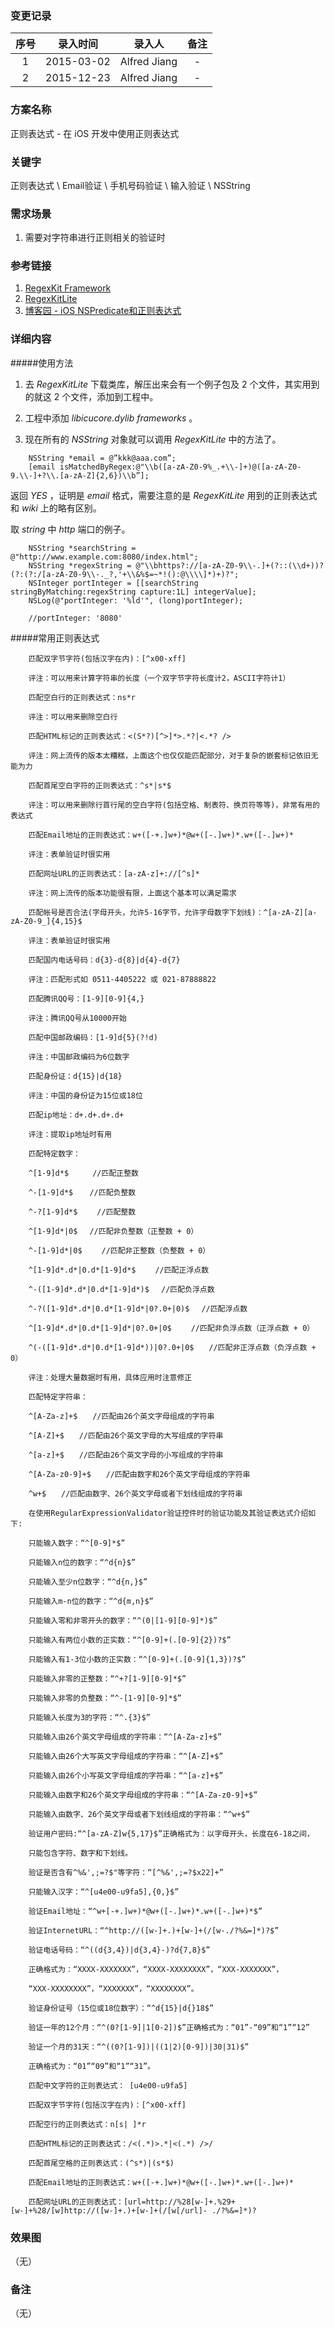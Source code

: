 ### 变更记录

| 序号 | 录入时间 | 录入人 | 备注 |
|:--------:|:--------:|:--------:|:--------:|
| 1 | 2015-03-02 | Alfred Jiang | - |
| 2 | 2015-12-23 | Alfred Jiang | - |

### 方案名称

正则表达式 - 在 iOS 开发中使用正则表达式

### 关键字

正则表达式 \ Email验证 \ 手机号码验证 \ 输入验证 \ NSString

### 需求场景

1. 需要对字符串进行正则相关的验证时

### 参考链接

1. [RegexKit Framework](http://regexkit.sourceforge.net/)
2. [RegexKitLite](http://regexkit.sourceforge.net/RegexKitLite/index.html#NSString_RegexKitLiteAdditions__Xcode3IntegratedDocumentation)
3. [博客园 - iOS NSPredicate和正则表达式](http://www.cnblogs.com/wfwenchao/p/4307992.html)

### 详细内容

#####使用方法

1. 去 *RegexKitLite* 下载类库，解压出来会有一个例子包及 2 个文件，其实用到的就这 2 个文件，添加到工程中。

2. 工程中添加 *libicucore.dylib frameworks* 。

3. 现在所有的 *NSString* 对象就可以调用 *RegexKitLite* 中的方法了。
```
    NSString *email = @”kkk@aaa.com”;
    [email isMatchedByRegex:@"\\b([a-zA-Z0-9%_.+\\-]+)@([a-zA-Z0-9.\\-]+?\\.[a-zA-Z]{2,6})\\b”];
```

返回 *YES* ，证明是 *email* 格式，需要注意的是 *RegexKitLite* 用到的正则表达式和 *wiki* 上的略有区别。

取 *string* 中 *http* 端口的例子。
```
    NSString *searchString = @"http://www.example.com:8080/index.html";
    NSString *regexString = @"\\bhttps?://[a-zA-Z0-9\\-.]+(?::(\\d+))?(?:(?:/[a-zA-Z0-9\\-._?,'+\\&%$=~*!():@\\\\]*)+)?";
    NSInteger portInteger = [[searchString stringByMatching:regexString capture:1L] integerValue];
    NSLog(@"portInteger: '%ld'", (long)portInteger);

    //portInteger: '8080'
```

#####常用正则表达式
```
    匹配双字节字符(包括汉字在内)：[^x00-xff]

    评注：可以用来计算字符串的长度（一个双字节字符长度计2，ASCII字符计1）

    匹配空白行的正则表达式：ns*r

    评注：可以用来删除空白行

    匹配HTML标记的正则表达式：<(S*?)[^>]*>.*?|<.*? />

    评注：网上流传的版本太糟糕，上面这个也仅仅能匹配部分，对于复杂的嵌套标记依旧无能为力

    匹配首尾空白字符的正则表达式：^s*|s*$

    评注：可以用来删除行首行尾的空白字符(包括空格、制表符、换页符等等)，非常有用的表达式

    匹配Email地址的正则表达式：w+([-+.]w+)*@w+([-.]w+)*.w+([-.]w+)*

    评注：表单验证时很实用

    匹配网址URL的正则表达式：[a-zA-z]+://[^s]*

    评注：网上流传的版本功能很有限，上面这个基本可以满足需求

    匹配帐号是否合法(字母开头，允许5-16字节，允许字母数字下划线)：^[a-zA-Z][a-zA-Z0-9_]{4,15}$

    评注：表单验证时很实用

    匹配国内电话号码：d{3}-d{8}|d{4}-d{7}

    评注：匹配形式如 0511-4405222 或 021-87888822

    匹配腾讯QQ号：[1-9][0-9]{4,}

    评注：腾讯QQ号从10000开始

    匹配中国邮政编码：[1-9]d{5}(?!d)

    评注：中国邮政编码为6位数字

    匹配身份证：d{15}|d{18}

    评注：中国的身份证为15位或18位

    匹配ip地址：d+.d+.d+.d+

    评注：提取ip地址时有用

    匹配特定数字：

    ^[1-9]d*$　 　 //匹配正整数

    ^-[1-9]d*$ 　 //匹配负整数

    ^-?[1-9]d*$　　 //匹配整数

    ^[1-9]d*|0$　 //匹配非负整数（正整数 + 0）

    ^-[1-9]d*|0$　　 //匹配非正整数（负整数 + 0）

    ^[1-9]d*.d*|0.d*[1-9]d*$　　 //匹配正浮点数

    ^-([1-9]d*.d*|0.d*[1-9]d*)$　 //匹配负浮点数

    ^-?([1-9]d*.d*|0.d*[1-9]d*|0?.0+|0)$　 //匹配浮点数

    ^[1-9]d*.d*|0.d*[1-9]d*|0?.0+|0$　　 //匹配非负浮点数（正浮点数 + 0）

    ^(-([1-9]d*.d*|0.d*[1-9]d*))|0?.0+|0$　　//匹配非正浮点数（负浮点数 + 0）

    评注：处理大量数据时有用，具体应用时注意修正

    匹配特定字符串：

    ^[A-Za-z]+$　　//匹配由26个英文字母组成的字符串

    ^[A-Z]+$　　//匹配由26个英文字母的大写组成的字符串

    ^[a-z]+$　　//匹配由26个英文字母的小写组成的字符串

    ^[A-Za-z0-9]+$　　//匹配由数字和26个英文字母组成的字符串

    ^w+$　　//匹配由数字、26个英文字母或者下划线组成的字符串

    在使用RegularExpressionValidator验证控件时的验证功能及其验证表达式介绍如下:

    只能输入数字：“^[0-9]*$”

    只能输入n位的数字：“^d{n}$”

    只能输入至少n位数字：“^d{n,}$”

    只能输入m-n位的数字：“^d{m,n}$”

    只能输入零和非零开头的数字：“^(0|[1-9][0-9]*)$”

    只能输入有两位小数的正实数：“^[0-9]+(.[0-9]{2})?$”

    只能输入有1-3位小数的正实数：“^[0-9]+(.[0-9]{1,3})?$”

    只能输入非零的正整数：“^+?[1-9][0-9]*$”

    只能输入非零的负整数：“^-[1-9][0-9]*$”

    只能输入长度为3的字符：“^.{3}$”

    只能输入由26个英文字母组成的字符串：“^[A-Za-z]+$”

    只能输入由26个大写英文字母组成的字符串：“^[A-Z]+$”

    只能输入由26个小写英文字母组成的字符串：“^[a-z]+$”

    只能输入由数字和26个英文字母组成的字符串：“^[A-Za-z0-9]+$”

    只能输入由数字、26个英文字母或者下划线组成的字符串：“^w+$”

    验证用户密码:“^[a-zA-Z]w{5,17}$”正确格式为：以字母开头，长度在6-18之间，

    只能包含字符、数字和下划线。

    验证是否含有^%&',;=?$"等字符：“[^%&',;=?$x22]+”

    只能输入汉字：“^[u4e00-u9fa5],{0,}$”

    验证Email地址：“^w+[-+.]w+)*@w+([-.]w+)*.w+([-.]w+)*$”

    验证InternetURL：“^http://([w-]+.)+[w-]+(/[w-./?%&=]*)?$”

    验证电话号码：“^((d{3,4})|d{3,4}-)?d{7,8}$”

    正确格式为：“XXXX-XXXXXXX”，“XXXX-XXXXXXXX”，“XXX-XXXXXXX”，

    “XXX-XXXXXXXX”，“XXXXXXX”，“XXXXXXXX”。

    验证身份证号（15位或18位数字）：“^d{15}|d{}18$”

    验证一年的12个月：“^(0?[1-9]|1[0-2])$”正确格式为：“01”-“09”和“1”“12”

    验证一个月的31天：“^((0?[1-9])|((1|2)[0-9])|30|31)$”

    正确格式为：“01”“09”和“1”“31”。

    匹配中文字符的正则表达式： [u4e00-u9fa5]

    匹配双字节字符(包括汉字在内)：[^x00-xff]

    匹配空行的正则表达式：n[s| ]*r

    匹配HTML标记的正则表达式：/<(.*)>.*|<(.*) />/

    匹配首尾空格的正则表达式：(^s*)|(s*$)

    匹配Email地址的正则表达式：w+([-+.]w+)*@w+([-.]w+)*.w+([-.]w+)*

    匹配网址URL的正则表达式：[url=http://%28[w-]+.%29+[w-]+%28/[w]http://([w-]+.)+[w-]+(/[w[/url]- ./?%&=]*)?
```

### 效果图
（无）

### 备注
（无）
